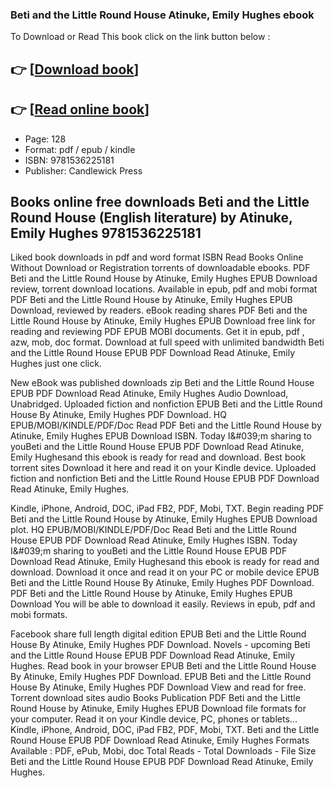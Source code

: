 ### Beti and the Little Round House Atinuke, Emily Hughes ebook

To Download or Read This book click on the link button below :

## 👉  [**[Download book](http://filesbooks.info/download.php?group=book&from=github.com&id=716862&lnk=1063 "Download book")**]

## 👉  [**[Read online book](http://filesbooks.info/download.php?group=book&from=github.com&id=716862&lnk=1063 "Read online book")**]


* Page: 128
* Format: pdf / epub / kindle
* ISBN: 9781536225181
* Publisher: Candlewick Press



## Books online free downloads Beti and the Little Round House  (English literature) by Atinuke, Emily Hughes 9781536225181


Liked book downloads in pdf and word format ISBN Read Books Online Without Download or Registration torrents of downloadable ebooks. PDF Beti and the Little Round House by Atinuke, Emily Hughes EPUB Download review, torrent download locations. Available in epub, pdf and mobi format PDF Beti and the Little Round House by Atinuke, Emily Hughes EPUB Download, reviewed by readers. eBook reading shares PDF Beti and the Little Round House by Atinuke, Emily Hughes EPUB Download free link for reading and reviewing PDF EPUB MOBI documents. Get it in epub, pdf , azw, mob, doc format. Download at full speed with unlimited bandwidth Beti and the Little Round House EPUB PDF Download Read Atinuke, Emily Hughes just one click.

New eBook was published downloads zip Beti and the Little Round House EPUB PDF Download Read Atinuke, Emily Hughes Audio Download, Unabridged. Uploaded fiction and nonfiction EPUB Beti and the Little Round House By Atinuke, Emily Hughes PDF Download. HQ EPUB/MOBI/KINDLE/PDF/Doc Read PDF Beti and the Little Round House by Atinuke, Emily Hughes EPUB Download ISBN. Today I&amp;#039;m sharing to youBeti and the Little Round House EPUB PDF Download Read Atinuke, Emily Hughesand this ebook is ready for read and download. Best book torrent sites Download it here and read it on your Kindle device. Uploaded fiction and nonfiction Beti and the Little Round House EPUB PDF Download Read Atinuke, Emily Hughes.

Kindle, iPhone, Android, DOC, iPad FB2, PDF, Mobi, TXT. Begin reading PDF Beti and the Little Round House by Atinuke, Emily Hughes EPUB Download plot. HQ EPUB/MOBI/KINDLE/PDF/Doc Read Beti and the Little Round House EPUB PDF Download Read Atinuke, Emily Hughes ISBN. Today I&amp;#039;m sharing to youBeti and the Little Round House EPUB PDF Download Read Atinuke, Emily Hughesand this ebook is ready for read and download. Download it once and read it on your PC or mobile device EPUB Beti and the Little Round House By Atinuke, Emily Hughes PDF Download. PDF Beti and the Little Round House by Atinuke, Emily Hughes EPUB Download You will be able to download it easily. Reviews in epub, pdf and mobi formats.

Facebook share full length digital edition EPUB Beti and the Little Round House By Atinuke, Emily Hughes PDF Download. Novels - upcoming Beti and the Little Round House EPUB PDF Download Read Atinuke, Emily Hughes. Read book in your browser EPUB Beti and the Little Round House By Atinuke, Emily Hughes PDF Download. EPUB Beti and the Little Round House By Atinuke, Emily Hughes PDF Download View and read for free. Torrent download sites audio Books Publication PDF Beti and the Little Round House by Atinuke, Emily Hughes EPUB Download file formats for your computer. Read it on your Kindle device, PC, phones or tablets... Kindle, iPhone, Android, DOC, iPad FB2, PDF, Mobi, TXT. Beti and the Little Round House EPUB PDF Download Read Atinuke, Emily Hughes Formats Available : PDF, ePub, Mobi, doc Total Reads - Total Downloads - File Size Beti and the Little Round House EPUB PDF Download Read Atinuke, Emily Hughes.





